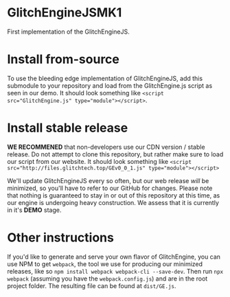 # GlitchEngineJSMK1
First implementation of the GlitchEngineJS.

# Install from-source
To use the bleeding edge implementation of GlitchEngineJS, add this submodule to your repository and load from the GlitchEngine.js script as seen in our demo. It should look something like `<script src="GlitchEngine.js" type="module"></script>`.

# Install stable release
**WE RECOMMENED** that non-developers use our CDN version / stable release. Do not attempt to clone this repository, but rather make sure to load our script from our website. It should look something like `<script src="http://files.glitchtech.top/GEv0_0_1.js" type="module"></script>`

We'll update GlitchEngineJS every so often, but our web release *will* be minimized, so you'll have to refer to our GitHub for changes. Please note that nothing is guaranteed to stay in or out of this repository at this time, as our engine is undergoing heavy construction. We assess that it is currently in it's **DEMO** stage.

# Other instructions
If you'd like to generate and serve your own flavor of GlitchEngine, you can use NPM to get `webpack`, the tool we use for producing our minimized releases, like so `npm install webpack webpack-cli --save-dev`. Then run `npx webpack` (assuming you have the `webpack.config.js`) and are in the root project folder. The resulting file can be found at `dist/GE.js`.